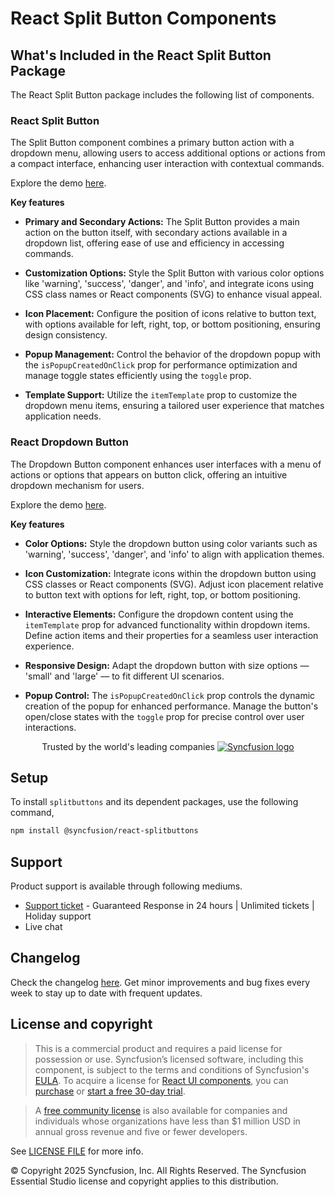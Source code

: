 # React Split Button Components

## What's Included in the React Split Button Package

The React Split Button package includes the following list of components. 

### React Split Button

The Split Button component combines a primary button action with a dropdown menu, allowing users to access additional options or actions from a compact interface, enhancing user interaction with contextual commands.

Explore the demo [here](https://react.syncfusion.com/split-button).

**Key features**

- **Primary and Secondary Actions:** The Split Button provides a main action on the button itself, with secondary actions available in a dropdown list, offering ease of use and efficiency in accessing commands.

- **Customization Options:** Style the Split Button with various color options like 'warning', 'success', 'danger', and 'info', and integrate icons using CSS class names or React components (SVG) to enhance visual appeal.

- **Icon Placement:** Configure the position of icons relative to button text, with options available for left, right, top, or bottom positioning, ensuring design consistency.

- **Popup Management:** Control the behavior of the dropdown popup with the `isPopupCreatedOnClick` prop for performance optimization and manage toggle states efficiently using the `toggle` prop.

- **Template Support:** Utilize the `itemTemplate` prop to customize the dropdown menu items, ensuring a tailored user experience that matches application needs.

### React Dropdown Button

The Dropdown Button component enhances user interfaces with a menu of actions or options that appears on button click, offering an intuitive dropdown mechanism for users.

Explore the demo [here](https://react.syncfusion.com/dropdown-button).

**Key features**

- **Color Options:** Style the dropdown button using color variants such as 'warning', 'success', 'danger', and 'info' to align with application themes.

- **Icon Customization:** Integrate icons within the dropdown button using CSS classes or React components (SVG). Adjust icon placement relative to button text with options for left, right, top, or bottom positioning.

- **Interactive Elements:** Configure the dropdown content using the `itemTemplate` prop for advanced functionality within dropdown items. Define action items and their properties for a seamless user interaction experience.

- **Responsive Design:** Adapt the dropdown button with size options — 'small' and 'large' — to fit different UI scenarios.

- **Popup Control:** The `isPopupCreatedOnClick` prop controls the dynamic creation of the popup for enhanced performance. Manage the button's open/close states with the `toggle` prop for precise control over user interactions.

<p align="center">
Trusted by the world's leading companies
  <a href="https://www.syncfusion.com/">
    <img src="https://raw.githubusercontent.com/SyncfusionExamples/nuget-img/master/syncfusion/syncfusion-trusted-companies.webp" alt="Syncfusion logo">
  </a>
</p>

## Setup

To install `splitbuttons` and its dependent packages, use the following command,

```sh
npm install @syncfusion/react-splitbuttons
```

## Support

Product support is available through following mediums.

* [Support ticket](https://support.syncfusion.com/support/tickets/create) - Guaranteed Response in 24 hours | Unlimited tickets | Holiday support
* Live chat

## Changelog

Check the changelog [here](https://github.com/syncfusion/react-ui-components/blob/master/components/splitbuttons/CHANGELOG.md). Get minor improvements and bug fixes every week to stay up to date with frequent updates.

## License and copyright

> This is a commercial product and requires a paid license for possession or use. Syncfusion’s licensed software, including this component, is subject to the terms and conditions of Syncfusion's [EULA](https://www.syncfusion.com/eula/es/). To acquire a license for [React UI components](https://www.syncfusion.com/react-components), you can [purchase](https://www.syncfusion.com/sales/products) or [start a free 30-day trial](https://www.syncfusion.com/account/manage-trials/start-trials).

> A [free community license](https://www.syncfusion.com/products/communitylicense) is also available for companies and individuals whose organizations have less than $1 million USD in annual gross revenue and five or fewer developers.

See [LICENSE FILE](https://github.com/syncfusion/react-ui-components/blob/master/license?utm_source=npm&utm_campaign=notification) for more info.

&copy; Copyright 2025 Syncfusion, Inc. All Rights Reserved. The Syncfusion Essential Studio license and copyright applies to this distribution.
